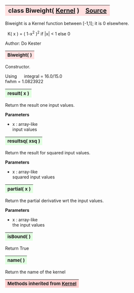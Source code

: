 ---
---
<br><br>

<a name="Biweight"></a>
<table><thead style="background-color:#FFE0E0; width:100%; font-size:20px"><tr><th style="text-align:left">
<strong>class Biweight(</strong> <a href="./Kernel.html">Kernel</a> )</th><th style="text-align:right"><a href=https://github.com/dokester/BayesicFitting/blob/master/BayesicFitting/source/kernels/Biweight.py target=_blank>Source</a></th></tr></thead></table>
<p>

Biweight is a Kernel function between [-1,1]; it is 0 elsewhere.

&nbsp; K( x ) = ( 1-x<sup>2</sup> )<sup>2</sup>    if |x| < 1 else 0<br>

Author:      Do Kester


<a name="Biweight"></a>
<table><thead style="background-color:#FFE0E0; width:100%; font-size:15px"><tr><th style="text-align:left">
<strong>Biweight(</strong> ) 
</th></tr></thead></table>
<p>

Constructor.

Using
&nbsp;&nbsp;&nbsp;&nbsp; integral = 16.0/15.0<br>
    fwhm = 1.0823922

<a name="result"></a>
<table><thead style="background-color:#E0FFE0; width:100%; font-size:15px"><tr><th style="text-align:left">
<strong>result(</strong> x )
</th></tr></thead></table>
<p>

Return the result one input values.

<b>Parameters</b>

* x  :  array-like<br>
    input values

<a name="resultsq"></a>
<table><thead style="background-color:#E0FFE0; width:100%; font-size:15px"><tr><th style="text-align:left">
<strong>resultsq(</strong> xsq )
</th></tr></thead></table>
<p>

Return the result for squared input values.

<b>Parameters</b>

* x  :  array-like<br>
    squared input values

<a name="partial"></a>
<table><thead style="background-color:#E0FFE0; width:100%; font-size:15px"><tr><th style="text-align:left">
<strong>partial(</strong> x )
</th></tr></thead></table>
<p>

Return the partial derivative wrt the input values.

<b>Parameters</b>

* x  :  array-like<br>
    the input values

<a name="isBound"></a>
<table><thead style="background-color:#E0FFE0; width:100%; font-size:15px"><tr><th style="text-align:left">
<strong>isBound(</strong> )
</th></tr></thead></table>
<p>
Return True 

<a name="name"></a>
<table><thead style="background-color:#E0FFE0; width:100%; font-size:15px"><tr><th style="text-align:left">
<strong>name(</strong> )
</th></tr></thead></table>
<p>
Return the name of the kernel 

<table><thead style="background-color:#FFD0D0; width:100%; font-size:15px"><tr><th style="text-align:left">
<strong>Methods inherited from</strong> <a href="./Kernel.html">Kernel</a></th></tr></thead></table>


